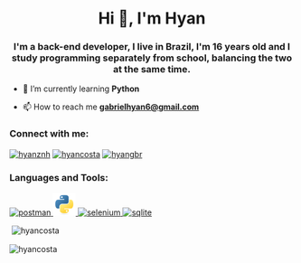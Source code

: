 <h1 align="center">Hi 👋, I'm Hyan</h1>
<h3 align="center">I'm a back-end developer, I live in Brazil, I'm 16 years old and I study programming separately from school, balancing the two at the same time.</h3>

- 🌱 I’m currently learning **Python**

- 📫 How to reach me **gabrielhyan6@gmail.com**

<h3 align="left">Connect with me:</h3>
<p align="left">
<a href="https://twitter.com/hyanznh" target="blank"><img align="center" src="https://raw.githubusercontent.com/rahuldkjain/github-profile-readme-generator/master/src/images/icons/Social/twitter.svg" alt="hyanznh" height="30" width="40" /></a>
<a href="[https://www.linkedin.com/in/hyan-costa-b52606342?utm_source=share&utm_campaign=share_via&utm_content=profile&utm_medium=ios_app]" target="blank"><img align="center" src="https://raw.githubusercontent.com/rahuldkjain/github-profile-readme-generator/master/src/images/icons/Social/linked-in-alt.svg" alt="hyancosta" height="30" width="40" /></a>
<a href="https://instagram.com/hyangbr" target="blank"><img align="center" src="https://raw.githubusercontent.com/rahuldkjain/github-profile-readme-generator/master/src/images/icons/Social/instagram.svg" alt="hyangbr" height="30" width="40" /></a>
</p>

<h3 align="left">Languages and Tools:</h3>
<p align="left"> <a href="https://postman.com" target="_blank" rel="noreferrer"> <img src="https://www.vectorlogo.zone/logos/getpostman/getpostman-icon.svg" alt="postman" width="40" height="40"/> </a> <a href="https://www.python.org" target="_blank" rel="noreferrer"> <img src="https://raw.githubusercontent.com/devicons/devicon/master/icons/python/python-original.svg" alt="python" width="40" height="40"/> </a> <a href="https://www.selenium.dev" target="_blank" rel="noreferrer"> <img src="https://raw.githubusercontent.com/detain/svg-logos/780f25886640cef088af994181646db2f6b1a3f8/svg/selenium-logo.svg" alt="selenium" width="40" height="40"/> </a> <a href="https://www.sqlite.org/" target="_blank" rel="noreferrer"> <img src="https://www.vectorlogo.zone/logos/sqlite/sqlite-icon.svg" alt="sqlite" width="40" height="40"/> </a> </p>

<p>&nbsp;<img align="center" src="https://github-readme-stats.vercel.app/api?username=hyancosta&show_icons=true&locale=en" alt="hyancosta" /></p>

<p><img align="center" src="https://github-readme-streak-stats.herokuapp.com/?user=hyancosta&" alt="hyancosta" /></p>

